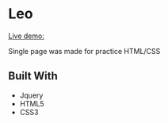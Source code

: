# Leo

[Live demo:](https://destonin1.github.io/Leo/)

Single page was made for practice HTML/CSS

## Built With 

- Jquery
- HTML5
- CSS3
